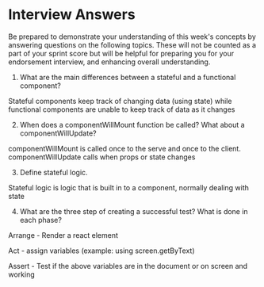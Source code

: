 # Interview Answers

Be prepared to demonstrate your understanding of this week's concepts by answering questions on the following topics. These will not be counted as a part of your sprint score but will be helpful for preparing you for your endorsement interview, and enhancing overall understanding.

1. What are the main differences between a stateful and a functional component?

Stateful components keep track of changing data (using state) while functional components are unable to keep track of data as it changes

2. When does a componentWillMount function be called? What about a componentWillUpdate?

componentWillMount is called once to the serve and once to the client. componentWillUpdate calls when props or state changes

3. Define stateful logic.

Stateful logic is logic that is built in to a component, normally dealing with state

4. What are the three step of creating a successful test? What is done in each phase?

Arrange - Render a react element

Act - assign variables (example: using screen.getByText)

Assert - Test if the above variables are in the document or on screen and working

